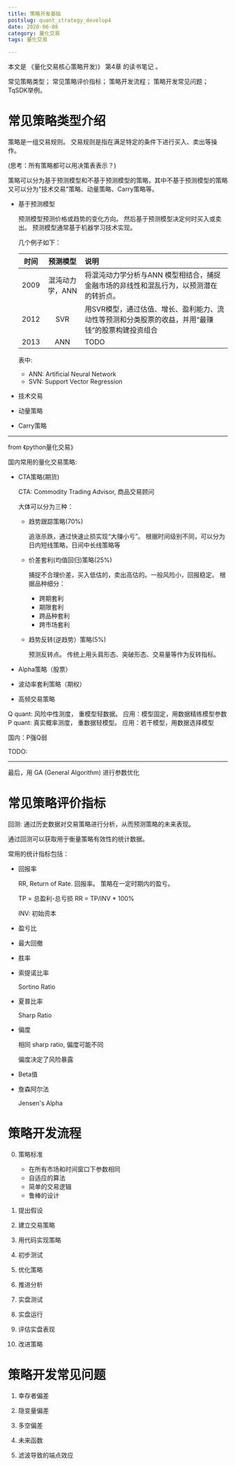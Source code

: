 ```yaml
---
title: 策略开发基础
postslug: quant_strategy_develop4
date: 2020-06-08
category: 量化交易
tags: 量化交易

---
```


本文是 《量化交易核心策略开发)》 第4章 的读书笔记 。

常见策略类型；
常见策略评价指标；
策略开发流程；
策略开发常见问题；
TqSDK举例。

<!-- more -->

# 常见策略类型介绍

策略是一组交易规则。 交易规则是指在满足特定的条件下进行买入、卖出等操作。

(思考：所有策略都可以用决策表表示？)

策略可以分为基于预测模型和不基于预测模型的策略，其中不基于预测模型的策略又可以分为"技术交易"策略、动量策略、Carry策略等。


- 基于预测模型

  预测模型预测价格或趋势的变化方向。 然后基于预测模型决定何时买入或卖出。
  预测模型通常基于机器学习技术实现。

  几个例子如下：

  
  |  时间 | 预测模型       | 说明                        |
  |:----:|:--------------:|:---------------------------|
  | 2009 | 混沌动力学，ANN | 将混沌动力学分析与ANN 模型相结合，捕捉金融市场的非线性和混乱行为，以预测潜在的转折点。 |
  | 2012 | SVR            | 用SVR模型，通过估值、增长、盈利能力、流动性等预测和分类股票的收益，并用“最赚钱”的股票构建投资组合 |
  | 2013 | ANN            |    TODO      |



    表中:

 	+ ANN: Artificial Neural Network
    + SVN: Support Vector Regression


- 技术交易



- 动量策略



- Carry策略


----------

from 《python量化交易》

国内常用的量化交易策略:

- CTA策略(期货)

  CTA: Commodity Trading Advisor, 商品交易顾问

  大体可以分为三种：

  + 趋势跟踪策略(70%)

    追涨杀跌，通过快速止损实现“大赚小亏”。
    根据时间级别不同，可以分为日内短线策略，日间中长线策略等

  + 价差套利(均值回归)策略(25%)

    捕捉不合理价差，买入低估的，卖出高估的。一般风险小，回报稳定。
    根据品种细分：

    * 跨期套利
    * 期限套利
    * 跨品种套利
    * 跨市场套利


  + 趋势反转(逆趋势）策略(5%)

    预测反转点。 传统上用头肩形态、突破形态、交易量等作为反转指标。

- Alpha策略（股票）

  

- 波动率套利策略（期权）



- 高频交易策略


Q quant: 风险中性测度， 重模型轻数据。 应用：模型固定，用数据精练模型参数
P quant: 真实概率测度， 重数据轻模型。 应用：若干模型，用数据选择模型

国内：P强Q弱




TODO:





----------


最后，用 GA (General Algorithm) 进行参数优化  


# 常见策略评价指标

回测: 通过历史数据对交易策略进行分析，从而预测策略的未来表现。

通过回测可以获取用于衡量策略有效性的统计数据。

常用的统计指标包括：

- 回报率

  RR, Return of Rate. 回报率。 策略在一定时期内的盈亏。

  TP = 总盈利-总亏损
  RR = TP/INV * 100%

  INV: 初始资本

- 盈亏比

- 最大回撤

- 胜率

- 索提诺比率
 
  Sortino Ratio 

- 夏普比率

  Sharp Ratio 

- 偏度 

  相同 sharp ratio, 偏度可能不同

  偏度决定了风险暴露



- Beta值

- 詹森阿尔法 

  Jensen's Alpha


# 策略开发流程

0. 策略标准

   + 在所有市场和时间窗口下参数相同
   + 自适应的算法
   + 简单的交易逻辑
   + 鲁棒的设计
 
1. 提出假设

2. 建立交易策略

3. 用代码实现策略

4. 初步测试

5. 优化策略

6. 推进分析

7. 实盘测试

8. 实盘运行

9. 评估实盘表现

10. 改进策略


# 策略开发常见问题

1. 幸存者偏差

2. 隐变量偏差

3. 多空偏差

4. 未来函数

5. 滤波导致的端点效应
